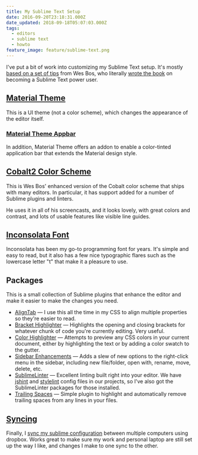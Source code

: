 ```yaml
---
title: My Sublime Text Setup
date: 2016-09-20T23:18:31.000Z
date_updated: 2018-09-18T05:07:03.000Z
tags:
  - editors
  - sublime text
  - howto
feature_image: feature/sublime-text.png
---
```


I've put a bit of work into customizing my Sublime Text setup. It's mostly [based on a set of tips](http://wesbos.github.io/Sublime-Text-Power-User-Talk/) from Wes Bos, who literally [wrote the book](https://sublimetextbook.com/) on becoming a Sublime Text power user.

## [Material Theme](https://packagecontrol.io/packages/Material%20Theme)

This is a UI theme (not a color scheme), which changes the appearance of the editor itself.

### [Material Theme Appbar](https://packagecontrol.io/packages/Material%20Theme%20-%20Appbar)

In addition, Material Theme offers an addon to enable a color-tinted application bar that extends the Material design style.

## [Cobalt2 Color Scheme](https://packagecontrol.io/packages/Theme%20-%20Cobalt2)

This is Wes Bos' enhanced version of the Cobalt color scheme that ships with many editors. In particular, it has support added for a number of Sublime plugins and linters.

He uses it in all of his screencasts, and it looks lovely, with great colors and contrast, and lots of usable features like visible line guides.

## [Inconsolata Font](http://levien.com/type/myfonts/inconsolata.html)

Inconsolata has been my go-to programming font for years. It's simple and easy to read, but it also has a few nice typographic flares such as the lowercase letter "t" that make it a pleasure to use.

## Packages

This is a small collection of Sublime plugins that enhance the editor and make it easier to make the changes you need.

- [AlignTab](https://packagecontrol.io/packages/AlignTab) — I use this all the time in my CSS to align multiple properties so they're easier to read.
- [Bracket Highlighter](https://packagecontrol.io/packages/BracketHighlighter) — Highlights the opening and closing brackets for whatever chunk of code you're currently editing. Very useful.
- [Color Highlighter](https://packagecontrol.io/packages/Color%20Highlighter) — Attempts to preview any CSS colors in your current document, either by highlighting the text or by adding a color swatch to the gutter.
- [Sidebar Enhancements](https://packagecontrol.io/packages/SideBarEnhancements) — Adds a slew of new options to the right-click menu in the sidebar, including new file/folder, open with, rename, move, delete, etc.
- [SublimeLinter](https://packagecontrol.io/packages/SublimeLinter) — Excellent linting built right into your editor. We have [jshint](https://packagecontrol.io/packages/SublimeLinter-jshint) and [stylelint](https://packagecontrol.io/packages/SublimeLinter-contrib-stylelint) config files in our projects, so I've also got the SublimeLinter packages for those installed.
- [Trailing Spaces](https://packagecontrol.io/packages/TrailingSpaces) — Simple plugin to highlight and automatically remove trailing spaces from any lines in your files.

## [Syncing](https://packagecontrol.io/docs/syncing)

Finally, I [sync my sublime configuration](https://packagecontrol.io/docs/syncing) between multiple computers using dropbox. Works great to make sure my work and personal laptop are still set up the way I like, and changes I make to one sync to the other.
